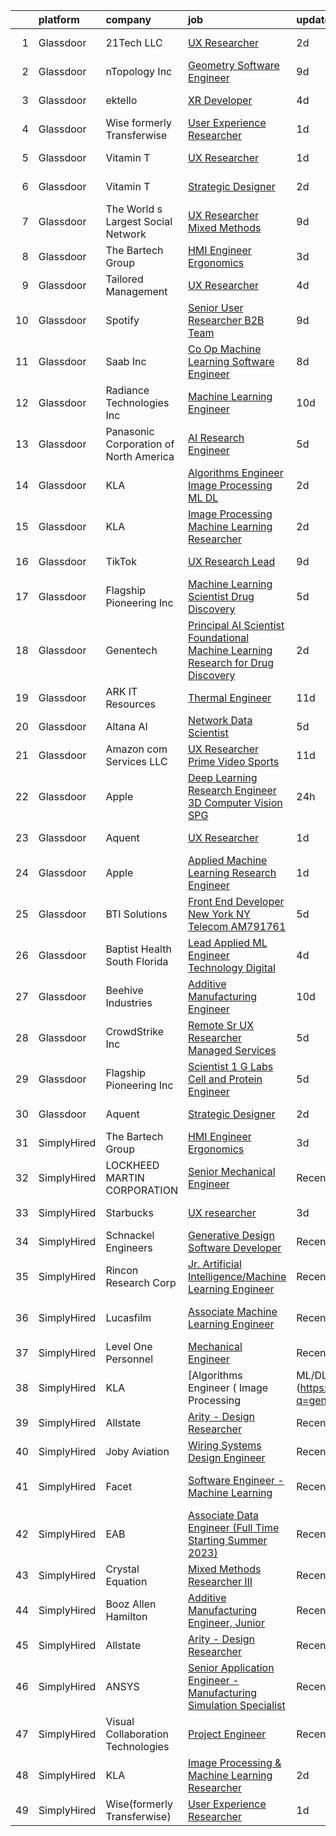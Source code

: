 

|    | platform    | company                                | job                                                                                                                                                                                                                                                                                                                                                                                                                                                                                                                                                                                                                                                                                                                                                                                                                                                                                                                                                                                                                                                                                                                                                                                                                                                                                                                                                                                          | update_time   | location                    |
|---:|:------------|:---------------------------------------|:---------------------------------------------------------------------------------------------------------------------------------------------------------------------------------------------------------------------------------------------------------------------------------------------------------------------------------------------------------------------------------------------------------------------------------------------------------------------------------------------------------------------------------------------------------------------------------------------------------------------------------------------------------------------------------------------------------------------------------------------------------------------------------------------------------------------------------------------------------------------------------------------------------------------------------------------------------------------------------------------------------------------------------------------------------------------------------------------------------------------------------------------------------------------------------------------------------------------------------------------------------------------------------------------------------------------------------------------------------------------------------------------|:--------------|:----------------------------|
|  1 | Glassdoor   | 21Tech  LLC                            | [UX Researcher](https://www.glassdoor.com/partner/jobListing.htm?pos=120&ao=1136043&s=58&guid=00000183977ed77bae4dbcb148c25be8&src=GD_JOB_AD&t=SR&vt=w&ea=1&cs=1_7493968a&cb=1664694016254&jobListingId=1008171267603&jrtk=3-0-1gebntltlklvq801-1gebntlu7i9jh800-d10bc7367961c494-)                                                                                                                                                                                                                                                                                                                                                                                                                                                                                                                                                                                                                                                                                                                                                                                                                                                                                                                                                                                                                                                                                                          | 2d            | Los Angeles, CA             |
|  2 | Glassdoor   | nTopology Inc                          | [Geometry Software Engineer](https://www.glassdoor.com/partner/jobListing.htm?pos=119&ao=1136043&s=58&guid=00000183977ed77bae4dbcb148c25be8&src=GD_JOB_AD&t=SR&vt=w&cs=1_7e0e18eb&cb=1664694016254&jobListingId=1008156309256&jrtk=3-0-1gebntltlklvq801-1gebntlu7i9jh800-768fb0cecd65353a-)                                                                                                                                                                                                                                                                                                                                                                                                                                                                                                                                                                                                                                                                                                                                                                                                                                                                                                                                                                                                                                                                                                  | 9d            | New York, NY                |
|  3 | Glassdoor   | ektello                                | [XR Developer](https://www.glassdoor.com/partner/jobListing.htm?pos=104&ao=1110586&s=58&guid=00000183977ed77bae4dbcb148c25be8&src=GD_JOB_AD&t=SR&vt=w&ea=1&cs=1_35aeb527&cb=1664694016251&jobListingId=1008165877095&cpc=444700D72F2ECBCE&jrtk=3-0-1gebntltlklvq801-1gebntlu7i9jh800-9252e1383beff854--6NYlbfkN0CLjQmfy67UqlWxJvyH5uxFrQGBFL1cdeZdgq-fUlKTlikjnfIyJ3g14UIocJ4LupEUSH_i4Km79u8aPns5QGudzPpZihbyWjHT3MlPDQZx-NZRJ-kKyR8XI7O7980XhdMgDOg9XJsbhTU-TeVE4XKYiyHUODj3BRcNUGsJGACEaIaVv3AGx_D4LVO6oyW-jC-noUM5ZP9Bk77J2u-Prxu2YKDDuYHdVMLfB61odYYdIqd3k0hdTcycg9WXmn5v396wXMeqiLlUXuRkB5quYHjRE0zBwPwnRh4jtJQ-sz0zTpziBazPAlUAcdr1joSbAs2e3vKKziDzvkxU1QpbJ6V2JQt_zSXl9FuxQQqjcgMefw6fEa4Oq3KYfuVKh2yidvXzXyxvtTy9kT2l6XfveteSOKGUWeDKPnLtCkV9IexxVOOGpov3SX9DWTx1j3Pk-QJ6hglhD3lTDNMc78lFMaHRiH2-u6HS-s8hXRqY-K5XlMHJu6QpZXlnObvpse7468AcOCTII4dim20g8XMl-AFKjM-IBGl21-gGNnJAK8eAcOmelYxa2KMP7qzQhdaCvC-t8-ec4SlEp5P72kLBDywwXBQd-uKDPYfD4AEMRsLUz0cHdfCom-bsOU8KPbvZrV7wE-vsZtilVsoUUdVrSU1ZwBrMifboANI%3D)                                                                                                                                                                                                                                                                                                                                                                        | 4d            | New York, NY                |
|  4 | Glassdoor   | Wise formerly Transferwise             | [User Experience Researcher](https://www.glassdoor.com/partner/jobListing.htm?pos=114&ao=1136043&s=58&guid=00000183977ed77bae4dbcb148c25be8&src=GD_JOB_AD&t=SR&vt=w&cs=1_e9be0577&cb=1664694016253&jobListingId=1008175254778&jrtk=3-0-1gebntltlklvq801-1gebntlu7i9jh800-3b7e1b9aaa689d2f-)                                                                                                                                                                                                                                                                                                                                                                                                                                                                                                                                                                                                                                                                                                                                                                                                                                                                                                                                                                                                                                                                                                  | 1d            | New York, NY                |
|  5 | Glassdoor   | Vitamin T                              | [UX Researcher](https://www.glassdoor.com/partner/jobListing.htm?pos=106&ao=1110586&s=58&guid=00000183977ed77bae4dbcb148c25be8&src=GD_JOB_AD&t=SR&vt=w&cs=1_057a9057&cb=1664694016251&jobListingId=1008175259890&cpc=7F6F94E2229B3AB5&jrtk=3-0-1gebntltlklvq801-1gebntlu7i9jh800-dd7580845842f070--6NYlbfkN0DMrcEu7yrtATojKJA7cEzGQ3FdRGWLh0CZQInL4ECGI6k5tN82kdM0cJmh4vC7GgjJJwI5rzDshuaxiqNJD81Zw3DA8EAi9K6BYsTzvNnMGmq623DCVPNYKFfUttEtnREU3rY_Qi7Y-H5aNTjLE6_JYKpwbOzbyeF_5oZ3ppALSZZW_bJsCur3wJiJLB9wtzrA4oKVlT8tgkm6n5MM1XbGB2chfPbAzGOCKoUyei_OZks9RTJBNY7NoAijNuvj0htaE1_IYNyh_hfA50VDa-IHytnMWyUQTcuaQNdHpIf1xUnIafB4hy1H1WvNv75iElGFoBkB5eaOPHJz5gV2gMlcd_S9wPMoZNf8LGGDcvaATf-JFUL2eQv-_F1iWQf78M5WVDJj5ym1HwIp8LLB4kBH8fi_5_mAPAnx8hk8Eu9RWdfcccHINy0UQh9tfBsFLIJosTZbUu4tnidA85602HSEbhhtjlVnXX5mnkZuP6BAb6y2rqf_QAgPMeLs0LXHpyE%3D)                                                                                                                                                                                                                                                                                                                                                                                                                                                                                                                                            | 1d            | Cambridge, MA               |
|  6 | Glassdoor   | Vitamin T                              | [Strategic Designer](https://www.glassdoor.com/partner/jobListing.htm?pos=109&ao=1110586&s=58&guid=00000183977ed77bae4dbcb148c25be8&src=GD_JOB_AD&t=SR&vt=w&cs=1_e9fa5350&cb=1664694016252&jobListingId=1008172075399&cpc=155EB9D5185558AF&jrtk=3-0-1gebntltlklvq801-1gebntlu7i9jh800-648f458a37220ae6--6NYlbfkN0DMrcEu7yrtATojKJA7cEzGQ3FdRGWLh0CZQInL4ECGI6k5tN82kdM0cJmh4vC7GghB7sI2fEBJvXCIVs4oIfPeT5FVoC1VkOs_FdgZb8wdMtTuOOmPTN_otUAg6JY7oaAkQ_gNO-TwZfAA7djRJE24BE4Nb1MTyf2udNJPEClRwZ1MTIRH8F0KO4jUTYfuJjWkBIq90iID0-thpiNWBQoVz2D2FmZ4B2prTruGZ9ECSjpikdrDwwSTta14imcPWFmewU5ZNyG6Kc4in9CAjlWWgvzNA5FMFJLaVTvP3jiFY54U_CCGxYRW0DZ_-BPSbHRZl-myRd8_GGha9K2A13_fdn3tRcjRLmY56M9EwtBhjA4f2fy8cw04_GCiOrYHIAtTgiv2VauRaQDB1PwXY3UC6jAgM4lcyrk2QXF6auVJGFgoxX6RDipwT3sPoqavUgvFz27RNSQgB_gEE6JxuPZZX8BvQbQaubOxun2CNW9iigDVXlE9FCGQ)                                                                                                                                                                                                                                                                                                                                                                                                                                                                                                                                                     | 2d            | Los Angeles, CA             |
|  7 | Glassdoor   | The World s Largest Social Network     | [UX Researcher  Mixed Methods ](https://www.glassdoor.com/partner/jobListing.htm?pos=105&ao=1110586&s=58&guid=00000183977ed77bae4dbcb148c25be8&src=GD_JOB_AD&t=SR&vt=w&ea=1&cs=1_45893647&cb=1664694016251&jobListingId=1008157581186&cpc=1CBFC3E34E2A31FF&jrtk=3-0-1gebntltlklvq801-1gebntlu7i9jh800-1b0604329ab13d64--6NYlbfkN0DSgjPPcnEdvoK3uuxfISLALE6pB1FR7YSHOr_tSg5_QGIhoz_2VqUepdcKLBLI_zRdtaBxgyBllhaPZz0NgYURyEGucRXh5uxBwq1v6utGUhDvjEFiFwNbXBMy7AQhUaSixTSyoNTqobu9bFo0iqMrnAsnQ9T3GyfI57CmWf4uxKHexdXWkJF-yu3M0_W6LVnVUfzqO75egLTvpq70N1LwRXP042kpYFBgrU0iw-_Ox2uIz-Uz1eV6h8rYzsc7SKWbxtQnMIqm-SBdJYEs2nD4go4BNMhW9krEReQg3vFIVi9G5zImXlGQ-TgE7sYumVTqRT5QLQ7uRMm0wawAd_GYe6MmHavsgxjsvG-vBYp6CpQac0ufRwAXEd2dWPAJnG9OM5FjRNyQ8oKvzhFpnS-G7O8cDY9SnBaSVrYlJvokWxLencbcFdaXDVGKlftvEAUVt9jFzn3h6J5JdrEOtOgk1obGjDkGxfEzQj2hp79fbTxY81WrU_fxh9IJZKqr0O_NsQSIvVG3ky45kZyKADT31KYYzj2H5kjEIRnxhaLSUNdaMdBwXtLIg3a0zhjbp-HxJyBwYgiHXB9O48mONrGb1IXxvV3t732KewiVVKOoKw%3D%3D)                                                                                                                                                                                                                                                                                                                                                                                                         | 9d            | Menlo Park, CA              |
|  8 | Glassdoor   | The Bartech Group                      | [HMI Engineer Ergonomics](https://www.glassdoor.com/partner/jobListing.htm?pos=102&ao=1110586&s=58&guid=00000183977ed77bae4dbcb148c25be8&src=GD_JOB_AD&t=SR&vt=w&ea=1&cs=1_4e4c3e9b&cb=1664694016250&jobListingId=1008168215682&cpc=6BBECBC74F3AC36E&jrtk=3-0-1gebntltlklvq801-1gebntlu7i9jh800-d7e549cf611d7baf--6NYlbfkN0C7-FDDT93s0qSKP7uYkdNgAgpSNvwlK8pJNTkcTbZQJnKDJjfvl1yFU2JPCK1oIIqgiPSQlgJaQ92un3gYj95iQ5MwR3YWRQA81vmOBTfP8DwKNBTGoU1ip20-j9O9Lm5GhqmopLcJEe0EpYQ4q3fY_E7zDdPeWdkFPVRQ4OoxjHrmWNE168yZhG-bPqOvMmyvgob_sFjLMNoZu-u31II33ok1Hp6jl0Ssho6SYHLUcLELCOQC1bWp9zp7bDAhq4iY679LGEwC7sFl1smdoEE8V7gGpzRGM75F6utxYI04SHSj-QOYbIydnTyucusbIFs-u8RcknjmkHHuHThp6CBNGKlt0GqpCCviX52Cjbh9lPbt_D5RpRPBEO_XlMeEf1s-GuI5c_DNkMK0SBiKo3dXT8E8iRWNycqplwDj9LQdEqHUADh2-azxFhnAjKkmFC4HjZ1cJAjXDghmhQSh1UcmtovzcbDG8ClZwBft5zy2Ogj3PW5bEvS8)                                                                                                                                                                                                                                                                                                                                                                                                                                                                                                                                           | 3d            | Auburn Hills, MI            |
|  9 | Glassdoor   | Tailored Management                    | [UX Researcher](https://www.glassdoor.com/partner/jobListing.htm?pos=103&ao=1110586&s=58&guid=00000183977ed77bae4dbcb148c25be8&src=GD_JOB_AD&t=SR&vt=w&ea=1&cs=1_61f187a1&cb=1664694016251&jobListingId=1008165611561&cpc=0C139D4CAD5A6DB2&jrtk=3-0-1gebntltlklvq801-1gebntlu7i9jh800-ebbf7cb785340ff0--6NYlbfkN0DI_pqscLjs9LkB0jlO39g2s8RE9SCHTdataN4HV1TulJDP_FJlrdaEAmOIelCggjJ9JIMQViELbqFJysVw2bYJCuEXtMEw6dMQNNOQVyIp8OYul8IhpVKs9vFrjK1VP4TL0x0AyVE4LxRPr54mdEIZH9L1_Wf2l64sqeb7hyoc3G_4s_skSr2DE3ak-MpMhgz1sg6-yI2ZWp9dVQe6dEgZrYC0O5I0B66RLcRUXf325tLtxYrq8bmaRTNkZt9F3q8N5-WZaijzR1jbLVZ3kLA6wWogiXE1mu0BF0pX-u2T7zqHjvZzt8urlEVkdl65Wt185gLMfJfaD95Im8K75vUwV1CzJ5wqALNZ_SQNBGs3QEG5s8mM39jT6ZwiTSMbmuxAZkTedIO0Gjr27QpYUnbO38ts7nuwWu_UNlCbCXFGBK-XjSpuInaHJB2gRbfelQcARDP4E1KydTtxttIbNalbL2JXqr2D2YHNffL_iuHCjZSKk4Ak8kHPYp4X9fT62R8WPJxOrlGdIHK5tsNYXrHa)                                                                                                                                                                                                                                                                                                                                                                                                                                                                                                                     | 4d            | Los Angeles, CA             |
| 10 | Glassdoor   | Spotify                                | [Senior User Researcher  B2B Team](https://www.glassdoor.com/partner/jobListing.htm?pos=129&ao=1136043&s=58&guid=00000183977ed77bae4dbcb148c25be8&src=GD_JOB_AD&t=SR&vt=w&cs=1_03c84788&cb=1664694016256&jobListingId=1008156696008&jrtk=3-0-1gebntltlklvq801-1gebntlu7i9jh800-e4fc1c9976fb5d46-)                                                                                                                                                                                                                                                                                                                                                                                                                                                                                                                                                                                                                                                                                                                                                                                                                                                                                                                                                                                                                                                                                            | 9d            | Remote                      |
| 11 | Glassdoor   | Saab Inc                               | [Co Op  Machine Learning Software Engineer  ](https://www.glassdoor.com/partner/jobListing.htm?pos=117&ao=1136043&s=58&guid=00000183977ed77bae4dbcb148c25be8&src=GD_JOB_AD&t=SR&vt=w&cs=1_809e110d&cb=1664694016254&jobListingId=1008158907210&jrtk=3-0-1gebntltlklvq801-1gebntlu7i9jh800-234ba0b8cc64a37c-)                                                                                                                                                                                                                                                                                                                                                                                                                                                                                                                                                                                                                                                                                                                                                                                                                                                                                                                                                                                                                                                                                 | 8d            | Remote                      |
| 12 | Glassdoor   | Radiance Technologies Inc              | [Machine Learning Engineer](https://www.glassdoor.com/partner/jobListing.htm?pos=116&ao=1136043&s=58&guid=00000183977ed77bae4dbcb148c25be8&src=GD_JOB_AD&t=SR&vt=w&ea=1&cs=1_64a0f6fc&cb=1664694016253&jobListingId=1008155141417&jrtk=3-0-1gebntltlklvq801-1gebntlu7i9jh800-85b467fc819b1285-)                                                                                                                                                                                                                                                                                                                                                                                                                                                                                                                                                                                                                                                                                                                                                                                                                                                                                                                                                                                                                                                                                              | 10d           | Beavercreek, OH             |
| 13 | Glassdoor   | Panasonic Corporation of North America | [AI Research Engineer](https://www.glassdoor.com/partner/jobListing.htm?pos=113&ao=1136043&s=58&guid=00000183977ed77bae4dbcb148c25be8&src=GD_JOB_AD&t=SR&vt=w&cs=1_fe5310f9&cb=1664694016253&jobListingId=1008163320625&jrtk=3-0-1gebntltlklvq801-1gebntlu7i9jh800-74a47edd19423ab5-)                                                                                                                                                                                                                                                                                                                                                                                                                                                                                                                                                                                                                                                                                                                                                                                                                                                                                                                                                                                                                                                                                                        | 5d            | Mountain View, CA           |
| 14 | Glassdoor   | KLA                                    | [Algorithms Engineer   Image Processing   ML DL  ](https://www.glassdoor.com/partner/jobListing.htm?pos=115&ao=1136043&s=58&guid=00000183977ed77bae4dbcb148c25be8&src=GD_JOB_AD&t=SR&vt=w&cs=1_040ba4e1&cb=1664694016253&jobListingId=1008171541246&jrtk=3-0-1gebntltlklvq801-1gebntlu7i9jh800-62308c64b199b0c3-)                                                                                                                                                                                                                                                                                                                                                                                                                                                                                                                                                                                                                                                                                                                                                                                                                                                                                                                                                                                                                                                                            | 2d            | Ann Arbor, MI               |
| 15 | Glassdoor   | KLA                                    | [Image Processing   Machine Learning Researcher](https://www.glassdoor.com/partner/jobListing.htm?pos=127&ao=1136043&s=58&guid=00000183977ed77bae4dbcb148c25be8&src=GD_JOB_AD&t=SR&vt=w&cs=1_aa104bd2&cb=1664694016256&jobListingId=1008171541378&jrtk=3-0-1gebntltlklvq801-1gebntlu7i9jh800-2f68d1e0ec7b5c8c-)                                                                                                                                                                                                                                                                                                                                                                                                                                                                                                                                                                                                                                                                                                                                                                                                                                                                                                                                                                                                                                                                              | 2d            | Milpitas, CA                |
| 16 | Glassdoor   | TikTok                                 | [UX Research Lead](https://www.glassdoor.com/partner/jobListing.htm?pos=126&ao=1136043&s=58&guid=00000183977ed77bae4dbcb148c25be8&src=GD_JOB_AD&t=SR&vt=w&cs=1_a83e8bc6&cb=1664694016256&jobListingId=1008157351287&jrtk=3-0-1gebntltlklvq801-1gebntlu7i9jh800-98ff83142995346e-)                                                                                                                                                                                                                                                                                                                                                                                                                                                                                                                                                                                                                                                                                                                                                                                                                                                                                                                                                                                                                                                                                                            | 9d            | Mountain View, CA           |
| 17 | Glassdoor   | Flagship Pioneering  Inc               | [Machine Learning Scientist  Drug Discovery](https://www.glassdoor.com/partner/jobListing.htm?pos=124&ao=1136043&s=58&guid=00000183977ed77bae4dbcb148c25be8&src=GD_JOB_AD&t=SR&vt=w&cs=1_519e1a2f&cb=1664694016256&jobListingId=1008163388068&jrtk=3-0-1gebntltlklvq801-1gebntlu7i9jh800-336c29cecb77e58b-)                                                                                                                                                                                                                                                                                                                                                                                                                                                                                                                                                                                                                                                                                                                                                                                                                                                                                                                                                                                                                                                                                  | 5d            | Cambridge, MA               |
| 18 | Glassdoor   | Genentech                              | [Principal AI Scientist  Foundational Machine Learning Research for Drug Discovery](https://www.glassdoor.com/partner/jobListing.htm?pos=122&ao=1136043&s=58&guid=00000183977ed77bae4dbcb148c25be8&src=GD_JOB_AD&t=SR&vt=w&cs=1_cd76a31c&cb=1664694016255&jobListingId=1008172568828&jrtk=3-0-1gebntltlklvq801-1gebntlu7i9jh800-869426da0e10e7cc-)                                                                                                                                                                                                                                                                                                                                                                                                                                                                                                                                                                                                                                                                                                                                                                                                                                                                                                                                                                                                                                           | 2d            | San Francisco, CA           |
| 19 | Glassdoor   | ARK IT Resources                       | [Thermal Engineer](https://www.glassdoor.com/partner/jobListing.htm?pos=112&ao=1136043&s=58&guid=00000183977ed77bae4dbcb148c25be8&src=GD_JOB_AD&t=SR&vt=w&ea=1&cs=1_785adf35&cb=1664694016253&jobListingId=1008151360223&jrtk=3-0-1gebntltlklvq801-1gebntlu7i9jh800-d7ba8a74a5e566be-)                                                                                                                                                                                                                                                                                                                                                                                                                                                                                                                                                                                                                                                                                                                                                                                                                                                                                                                                                                                                                                                                                                       | 11d           | Menlo Park, CA              |
| 20 | Glassdoor   | Altana AI                              | [Network Data Scientist](https://www.glassdoor.com/partner/jobListing.htm?pos=121&ao=1136043&s=58&guid=00000183977ed77bae4dbcb148c25be8&src=GD_JOB_AD&t=SR&vt=w&ea=1&cs=1_dfd45d8f&cb=1664694016255&jobListingId=1008162738259&jrtk=3-0-1gebntltlklvq801-1gebntlu7i9jh800-3595d063e3084b41-)                                                                                                                                                                                                                                                                                                                                                                                                                                                                                                                                                                                                                                                                                                                                                                                                                                                                                                                                                                                                                                                                                                 | 5d            | Brooklyn, NY                |
| 21 | Glassdoor   | Amazon com Services LLC                | [UX Researcher  Prime Video Sports](https://www.glassdoor.com/partner/jobListing.htm?pos=128&ao=1136043&s=58&guid=00000183977ed77bae4dbcb148c25be8&src=GD_JOB_AD&t=SR&vt=w&cs=1_720be5f7&cb=1664694016256&jobListingId=1008151009295&jrtk=3-0-1gebntltlklvq801-1gebntlu7i9jh800-6f1e15fe550b7201-)                                                                                                                                                                                                                                                                                                                                                                                                                                                                                                                                                                                                                                                                                                                                                                                                                                                                                                                                                                                                                                                                                           | 11d           | New York, NY                |
| 22 | Glassdoor   | Apple                                  | [Deep Learning Research Engineer  3D Computer Vision   SPG](https://www.glassdoor.com/partner/jobListing.htm?pos=111&ao=1136043&s=58&guid=00000183977ed77bae4dbcb148c25be8&src=GD_JOB_AD&t=SR&vt=w&cs=1_1d6443ad&cb=1664694016253&jobListingId=1008177549425&jrtk=3-0-1gebntltlklvq801-1gebntlu7i9jh800-cf06524fee527aa3-)                                                                                                                                                                                                                                                                                                                                                                                                                                                                                                                                                                                                                                                                                                                                                                                                                                                                                                                                                                                                                                                                   | 24h           | Cupertino, CA               |
| 23 | Glassdoor   | Aquent                                 | [UX Researcher](https://www.glassdoor.com/partner/jobListing.htm?pos=107&ao=1110586&s=58&guid=00000183977ed77bae4dbcb148c25be8&src=GD_JOB_AD&t=SR&vt=w&cs=1_060a8455&cb=1664694016252&jobListingId=1008174089686&cpc=F4EED0218A761C36&jrtk=3-0-1gebntltlklvq801-1gebntlu7i9jh800-f2bdc8fdf71ca9c6--6NYlbfkN0DMrcEu7yrtATojKJA7cEzGQ3FdRGWLh0CZQInL4ECGI9gD0Wolx9R2v-Aex0-GK04esuCnaHf9YEwQ5AsGqeXDR5jB6DQa147qn6rAjOT9QFA2iQO6txp6B0jgB40YfAMJ3pSB-TeTVlJFySP0OXotnLQr3ylV8Pj0wb-UTFR5_a4fvGyYlTyVRtoMohKFQhYExRduNlIkDKYZJNDPKk4XhUKSpfcuXx0qcgjkJVGi78tdnyFZKil-saDau7i15ocsf1BSoTdFS6GF2Ke_Km34ZHHBTG6slkBBMmpnh21AXRdvtR2UxTuyheXF4FRgIdLVzHuhqB5PZzIzSkW9qcrx0HZnpjGiaP5d5AunEYecgia9f4ORqnZmkGWH1NP9X1_Iuzk3UlTuQagaJN7ipOvcm97Ill8BqUHDpajj5C1cbbk94bAGoR7vrCU2vjXw3m_XMRt2gOqrvCEhtZw7RMmq)                                                                                                                                                                                                                                                                                                                                                                                                                                                                                                                                                                                          | 1d            | Cambridge, MA               |
| 24 | Glassdoor   | Apple                                  | [Applied Machine Learning Research Engineer](https://www.glassdoor.com/partner/jobListing.htm?pos=101&ao=1110586&s=58&guid=00000183977ed77bae4dbcb148c25be8&src=GD_JOB_AD&t=SR&vt=w&cs=1_e5c9a221&cb=1664694016250&jobListingId=1008175989373&cpc=F41FEAB56D215062&jrtk=3-0-1gebntltlklvq801-1gebntlu7i9jh800-fc77512630a82d76--6NYlbfkN0BvKrLyj5gPmtZO9T8euul8TCxuuKNOtzRJOomxnwSEodTz2Bc-sPZl8WPllYOnI2g5q21Vhh2dq5kJ2sfEWVoUCaWADdcjL8qpxYx1qo5wvUpMVQuVxbTE-g9zA594v6zIr_tYwZa2jCIdxiyOUnu8rO7BzhyAXfkexhUwBVlkOgcqJRNa7s0bDav1YZuTtx0Ad4dFcByhP5WU3-kYianbUrXwDdxpsUcLncr1-6gWH_WyrBDv7aNfsX9HHKGy5X9ymzxyeKWgnFcripPJV6V0Bv8nd-eWExVdKnHe3HfllVIHBUgUD6YPmBOgrJwc8GOthuoyXy1WkeU2ykKAgKNslCC0IaqNxDcrWNQP6r1F16Pry9DkAb0bsuCpmbZhY_-jqAkD2d89XJ9gHe2iOhPecpcsfifSnpjvPXtSD6ztHYN9ibvZi7acG0jjLLUlNYUe2qP1fzJMlR1euJOcBcppD3A0d_EsmF-T8AlMwTaaSTSZSTCf24kilTeg9J68r2VtsvBzY_XqCa4Gg4DEvrqUKeIlDd6bNlI2P9hBIGJQgh1T5CmeDNGN-00UhWDxjDBTrJTujD2c5eabI0_JJ__54o9F8OfpJ0LrFfkYLONFrIbuF4tTqkK2j3Y5rBfrGA3FGAvaHs2yrJvjSyWz2O6UQJ87Mpsc0KV9Pc-EhndzCdyc7jkGcyA-UwRS9mX9jbXeBa2rdOSvqngllzXUjZeS7qZ65ouXyM0W16Tg13-Xv_DjX31Xkmdz-k4UYpZhYiCP25FewlTF_oYw1IM-lVbRvtRKzKKGvE_bzrhijeEM9Yk9AYtCkOlstAc0SYGV9vhyPm8M0pGPMfKq0PQVII26RR4JgsqytNvAKwRu_lKIJdDYVSaNmjQabAAH4YFzuf4voNR6Jd0c7r8rsR5cCdAgTAVCwMl9JVfVRl5dXkyTbjyCGkgDpKEjagii56DYam9CRO-2XAkpryQfQIIbSOnv5ThYNwMUkCjViDVBhREViQ%3D%3D) | 1d            | San Diego, CA               |
| 25 | Glassdoor   | BTI Solutions                          | [Front End Developer   New York  NY   Telecom   AM791761](https://www.glassdoor.com/partner/jobListing.htm?pos=130&ao=1136043&s=58&guid=00000183977ed77bae4dbcb148c25be8&src=GD_JOB_AD&t=SR&vt=w&cs=1_5a953bcd&cb=1664694016257&jobListingId=1008163414505&jrtk=3-0-1gebntltlklvq801-1gebntlu7i9jh800-b295dd23a7b76844-)                                                                                                                                                                                                                                                                                                                                                                                                                                                                                                                                                                                                                                                                                                                                                                                                                                                                                                                                                                                                                                                                     | 5d            | New York, NY                |
| 26 | Glassdoor   | Baptist Health South Florida           | [Lead Applied ML Engineer  Technology   Digital](https://www.glassdoor.com/partner/jobListing.htm?pos=123&ao=1136043&s=58&guid=00000183977ed77bae4dbcb148c25be8&src=GD_JOB_AD&t=SR&vt=w&cs=1_f961ee5d&cb=1664694016255&jobListingId=1008165924885&jrtk=3-0-1gebntltlklvq801-1gebntlu7i9jh800-50d30961983d534c-)                                                                                                                                                                                                                                                                                                                                                                                                                                                                                                                                                                                                                                                                                                                                                                                                                                                                                                                                                                                                                                                                              | 4d            | Florida                     |
| 27 | Glassdoor   | Beehive Industries                     | [Additive Manufacturing Engineer](https://www.glassdoor.com/partner/jobListing.htm?pos=118&ao=1136043&s=58&guid=00000183977ed77bae4dbcb148c25be8&src=GD_JOB_AD&t=SR&vt=w&ea=1&cs=1_000531a8&cb=1664694016254&jobListingId=1008153816008&jrtk=3-0-1gebntltlklvq801-1gebntlu7i9jh800-f70ad2905c853ce6-)                                                                                                                                                                                                                                                                                                                                                                                                                                                                                                                                                                                                                                                                                                                                                                                                                                                                                                                                                                                                                                                                                        | 10d           | Centennial, CO              |
| 28 | Glassdoor   | CrowdStrike  Inc                       | [Remote   Sr  UX Researcher   Managed Services](https://www.glassdoor.com/partner/jobListing.htm?pos=108&ao=1110586&s=58&guid=00000183977ed77bae4dbcb148c25be8&src=GD_JOB_AD&t=SR&vt=w&cs=1_97fe83c5&cb=1664694016252&jobListingId=1008164310780&cpc=C4A69CCDBB3B9599&jrtk=3-0-1gebntltlklvq801-1gebntlu7i9jh800-901287666bc25470--6NYlbfkN0Cu2CVlb3GO4Nf7aS8SXsFwjpUbSKkwsJRaJhRnAEdqU8yQA0cd0EoLTBDF9SAvs4X6vWYcCIJFeC1Cio6l_7DU28uN6ktD1GLWWkF7l6wzAeDyVoMZmMdwuwklLNfRS4utbfuuFWiqTkIC9DdV4A-ApSXTHNsGcxcU_uHOxbpEFOcDhIXvGXGYfBCuvskMJKHkOC1ndi63j33YB_T2DwJDyhgfXAjluuvDZShNdcH8pofJ1-IkKrPmTACXccqvYrJIYQxTgat6flu61NHNXtauAgpp8OJ_eIKnbK48t4QsP963soUYflUg9-cPhNRVGd-WN2FFxTPumOY9xenhgtGvW-Qg3BSeAYdENwpREDfEKofxvJ6VInCzssOaJ0vLm0GzNFk6hqAF1zw31sRmfNz8rR5vKE4x1z1CbjYgRGlIynhPU5-0KhCdF1nIDWti-K8rhoVV4i65KpK3oNcRknMiqN3TRP2O7Uek_w7i-1O110yxfExffOPxV3588XkUndOJtA9qUMpAZCXHzkE85sFwl7HMKESl63_ZSBOoCcJSNDsym5UuIBaE9oeqnpkynqF-s3ivyFzZx6oJJEVUCywC7XUcWjLsFgV4crjNO7Sz9ddB0BRZ5Ms5wiuB2izpph_J4Bs_dPOFhg2fSJD1uwFdRu5AGaJsJty4oTGzbH7_1_s8SNbHvE864b-0uIgMsVEqdWpuPKNp93PDmSUioSejo6qx4iZuJkKL1ip2bCIkgWetBQNu3s-7)                                                                                                                                                                                                                                                          | 5d            | York, NY                    |
| 29 | Glassdoor   | Flagship Pioneering  Inc               | [Scientist 1  G Labs  Cell and Protein Engineer](https://www.glassdoor.com/partner/jobListing.htm?pos=125&ao=1136043&s=58&guid=00000183977ed77bae4dbcb148c25be8&src=GD_JOB_AD&t=SR&vt=w&ea=1&cs=1_89527942&cb=1664694016256&jobListingId=1008162732913&jrtk=3-0-1gebntltlklvq801-1gebntlu7i9jh800-361c372c80bf40b7-)                                                                                                                                                                                                                                                                                                                                                                                                                                                                                                                                                                                                                                                                                                                                                                                                                                                                                                                                                                                                                                                                         | 5d            | Boston, MA                  |
| 30 | Glassdoor   | Aquent                                 | [Strategic Designer](https://www.glassdoor.com/partner/jobListing.htm?pos=110&ao=1110586&s=58&guid=00000183977ed77bae4dbcb148c25be8&src=GD_JOB_AD&t=SR&vt=w&cs=1_1abf949c&cb=1664694016252&jobListingId=1008172136132&cpc=C4A69CCDBB3B9599&jrtk=3-0-1gebntltlklvq801-1gebntlu7i9jh800-526f85ef8b289620--6NYlbfkN0DMrcEu7yrtATojKJA7cEzGQ3FdRGWLh0CZQInL4ECGI9gD0Wolx9R2v-Aex0-GK05EBcicDVsHiy1MDSi-STDz30amTqziTYAM8b0ibR0f6_6iBDSwR4SQdrLqKYWc3atl0tRaiHVZIde5VNUk1aSMM1SqwDykHwqCtuaYUJn_gCNAv8mszDWk7UTvUFtM6ZlbhEnkXmMVvEEjvUYRvPPk5lCciqt1mZ24ZpAtl4eYBbq-xAP0Mk1VUV4Ofwoh_nry4dm9iwYZqcJzs2Uh0Um59OYTsGxXqlQ-Myt5mtmpUf0hr1eBPvWETD0Ryi05pX2tPEpmd4zXO9uz3_HHoVY9kvimdu6QdQBcwoPEK8j3s4ze9z2qx1umrHH8LQRE74OpTZFZdvosdDtoDKy3Fn7NtCVPGK2P0wSbE4qOtjIz2O2-l8AJwxY8AleHKj0xDG_AioLIn40GppNtQgfdHCmo)                                                                                                                                                                                                                                                                                                                                                                                                                                                                                                                                                                                     | 2d            | Los Angeles, CA             |
| 31 | SimplyHired | The Bartech Group                      | [HMI Engineer Ergonomics](https://www.simplyhired.com/job/YgHcGrf-m_E4JWohInM7FZv-xMFEuGzKntF99KKknb85nf_kHI_Txw?q=generative+engineer)                                                                                                                                                                                                                                                                                                                                                                                                                                                                                                                                                                                                                                                                                                                                                                                                                                                                                                                                                                                                                                                                                                                                                                                                                                                      | 3d            | Auburn Hills, MI            |
| 32 | SimplyHired | LOCKHEED MARTIN CORPORATION            | [Senior Mechanical Engineer](https://www.simplyhired.com/job/0YYEHCXgWcj-FUO37Dar5fnNb4ltIJF4bmZKEMHqC1Hoe_uhBgH9lg?q=generative+engineer)                                                                                                                                                                                                                                                                                                                                                                                                                                                                                                                                                                                                                                                                                                                                                                                                                                                                                                                                                                                                                                                                                                                                                                                                                                                   | Recently      | Liverpool, NY               |
| 33 | SimplyHired | Starbucks                              | [UX researcher](https://www.simplyhired.com/job/L3eZ07EXB9BWC3ppeAk9Fofw4v47QCevLQs78mA3ml2poP1Qe36DGg?q=generative+engineer)                                                                                                                                                                                                                                                                                                                                                                                                                                                                                                                                                                                                                                                                                                                                                                                                                                                                                                                                                                                                                                                                                                                                                                                                                                                                | 3d            | United States               |
| 34 | SimplyHired | Schnackel Engineers                    | [Generative Design Software Developer](https://www.simplyhired.com/job/KE0-EPFCtTp8eniWTTdVA6iqehRWfXqNBvdE0wHECgCONieSBqtj5A?q=generative+engineer)                                                                                                                                                                                                                                                                                                                                                                                                                                                                                                                                                                                                                                                                                                                                                                                                                                                                                                                                                                                                                                                                                                                                                                                                                                         | Recently      | Omaha, NE                   |
| 35 | SimplyHired | Rincon Research Corp                   | [Jr. Artificial Intelligence/Machine Learning Engineer](https://www.simplyhired.com/job/Yzv6jPEP7zE7_ZonJrqq1cjJCgndo2RkVZHWRnUDQp3KRVrmx248ag?q=generative+engineer)                                                                                                                                                                                                                                                                                                                                                                                                                                                                                                                                                                                                                                                                                                                                                                                                                                                                                                                                                                                                                                                                                                                                                                                                                        | Recently      | Centennial, CO +3 locations |
| 36 | SimplyHired | Lucasfilm                              | [Associate Machine Learning Engineer](https://www.simplyhired.com/job/NHCbzWRQ1XQtyychoSUQiroJNEZKRqDcszy7P2TGP2ughvn0n-RGgA?q=generative+engineer)                                                                                                                                                                                                                                                                                                                                                                                                                                                                                                                                                                                                                                                                                                                                                                                                                                                                                                                                                                                                                                                                                                                                                                                                                                          | Recently      | San Francisco, CA           |
| 37 | SimplyHired | Level One Personnel                    | [Mechanical Engineer](https://www.simplyhired.com/job/ldZCjjtTFACtg9AoF9Ptcerm55TwJWe-nLJjmlaFUy4vw0M9jHwxJA?q=generative+engineer)                                                                                                                                                                                                                                                                                                                                                                                                                                                                                                                                                                                                                                                                                                                                                                                                                                                                                                                                                                                                                                                                                                                                                                                                                                                          | Recently      | Riverdale, MD               |
| 38 | SimplyHired | KLA                                    | [Algorithms Engineer ( Image Processing | ML/DL )](https://www.simplyhired.com/job/RhKWmUXhDZw8WcvoRmhJbDLVW8Ao4Ivq3hy4ujCv1NMSY5OYPYU3Pg?q=generative+engineer)                                                                                                                                                                                                                                                                                                                                                                                                                                                                                                                                                                                                                                                                                                                                                                                                                                                                                                                                                                                                                                                                                                                                                                                                                             | 2d            | Ann Arbor, MI               |
| 39 | SimplyHired | Allstate                               | [Arity - Design Researcher](https://www.simplyhired.com/job/lb-8Ud7uppXwKCXYYlfcAwRmrxIrBsNyQ6YmvIpiomGYMbUQqptQww?q=generative+engineer)                                                                                                                                                                                                                                                                                                                                                                                                                                                                                                                                                                                                                                                                                                                                                                                                                                                                                                                                                                                                                                                                                                                                                                                                                                                    | Recently      | Remote                      |
| 40 | SimplyHired | Joby Aviation                          | [Wiring Systems Design Engineer](https://www.simplyhired.com/job/ph-RtUeVS1j-cS9aYmgDjvNKis95V8_ZtjiX_OL6YJ83jhTvh2dCnQ?q=generative+engineer)                                                                                                                                                                                                                                                                                                                                                                                                                                                                                                                                                                                                                                                                                                                                                                                                                                                                                                                                                                                                                                                                                                                                                                                                                                               | Recently      | Santa Cruz, CA              |
| 41 | SimplyHired | Facet                                  | [Software Engineer - Machine Learning](https://www.simplyhired.com/job/rRl7LpYqGiIowLAwzbrNzMgXtXTFbKgtp-z9fo66PKEqX4Q6nYlO_w?q=generative+engineer)                                                                                                                                                                                                                                                                                                                                                                                                                                                                                                                                                                                                                                                                                                                                                                                                                                                                                                                                                                                                                                                                                                                                                                                                                                         | Recently      | San Francisco, CA           |
| 42 | SimplyHired | EAB                                    | [Associate Data Engineer (Full Time Starting Summer 2023)](https://www.simplyhired.com/job/GacEolH26SrYoTYaDIiXbdqD3pheFpkBa-4d64DNtI6PwocGxl7z8w?q=generative+engineer)                                                                                                                                                                                                                                                                                                                                                                                                                                                                                                                                                                                                                                                                                                                                                                                                                                                                                                                                                                                                                                                                                                                                                                                                                     | Recently      | Remote +3 locations         |
| 43 | SimplyHired | Crystal Equation                       | [Mixed Methods Researcher III](https://www.simplyhired.com/job/mMsMdI35bayj3GBQ1kLZ3L-4yrnndZOxBF6GfhCYdmW5NPPeX59d_A?q=generative+engineer)                                                                                                                                                                                                                                                                                                                                                                                                                                                                                                                                                                                                                                                                                                                                                                                                                                                                                                                                                                                                                                                                                                                                                                                                                                                 | Recently      | Menlo Park, CA              |
| 44 | SimplyHired | Booz Allen Hamilton                    | [Additive Manufacturing Engineer, Junior](https://www.simplyhired.com/job/mXLYUVNmlr_YE9wM3D932d5P8s5wcsv0-1nVpj_AnhpRC4nFeC64Zw?q=generative+engineer)                                                                                                                                                                                                                                                                                                                                                                                                                                                                                                                                                                                                                                                                                                                                                                                                                                                                                                                                                                                                                                                                                                                                                                                                                                      | Recently      | Alexandria, VA              |
| 45 | SimplyHired | Allstate                               | [Arity - Design Researcher](https://www.simplyhired.com/job/nuCwrAaPLlwLp-lBj289gVGfaczfqrV6k5QUiHtlCFSbf0M5apP--g?q=generative+engineer)                                                                                                                                                                                                                                                                                                                                                                                                                                                                                                                                                                                                                                                                                                                                                                                                                                                                                                                                                                                                                                                                                                                                                                                                                                                    | Recently      | Remote                      |
| 46 | SimplyHired | ANSYS                                  | [Senior Application Engineer - Manufacturing Simulation Specialist](https://www.simplyhired.com/job/harcZm2dcrOF01wMhLDzB8-dfHAL0Ua78k36FYurmVhCE9xUWb0PBg?q=generative+engineer)                                                                                                                                                                                                                                                                                                                                                                                                                                                                                                                                                                                                                                                                                                                                                                                                                                                                                                                                                                                                                                                                                                                                                                                                            | Recently      | Evanston, IL                |
| 47 | SimplyHired | Visual Collaboration Technologies      | [Project Engineer](https://www.simplyhired.com/job/zfAnKhDZlzUQ8Gxf4aUM59-w7OpSNDpgsi_EPIUxRvk0Y3eYPa2y1A?q=generative+engineer)                                                                                                                                                                                                                                                                                                                                                                                                                                                                                                                                                                                                                                                                                                                                                                                                                                                                                                                                                                                                                                                                                                                                                                                                                                                             | Recently      | Troy, MI                    |
| 48 | SimplyHired | KLA                                    | [Image Processing & Machine Learning Researcher](https://www.simplyhired.com/job/c9dpwJ3hG3uzHqpYTf59MNE8Nqyfj2l8wRlqMn-K0hxAeh02pg701A?q=generative+engineer)                                                                                                                                                                                                                                                                                                                                                                                                                                                                                                                                                                                                                                                                                                                                                                                                                                                                                                                                                                                                                                                                                                                                                                                                                               | 2d            | Milpitas, CA                |
| 49 | SimplyHired | Wise(formerly Transferwise)            | [User Experience Researcher](https://www.simplyhired.com/job/6409xaw8JqT9bCqnmG1DuKPca7RcUh5Gg1EANfu0Ubbckg9199t_Fw?q=generative+engineer)                                                                                                                                                                                                                                                                                                                                                                                                                                                                                                                                                                                                                                                                                                                                                                                                                                                                                                                                                                                                                                                                                                                                                                                                                                                   | 1d            | New York, NY                |